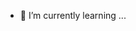 
- 🌱 I’m currently learning ...


<!---
kirubel-web/kirubel-web is a ✨ special ✨ repository because its `README.md` (this file) appears on your GitHub profile.
You can click the Preview link to take a look at your changes.
--->
